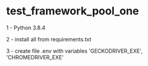 # test_framework_pool_one

1 - Python 3.8.4

2 - install all from requirements.txt

3 - create file .env with variables 'GECKODRIVER_EXE', 'CHROMEDRIVER_EXE'

